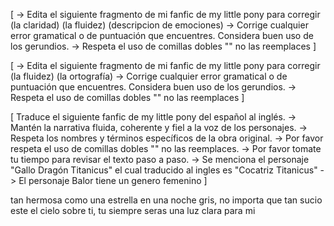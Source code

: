 
[
    -> Edita el siguiente fragmento de mi fanfic de my little pony para corregir (la claridad) (la fluidez) (descripcion de emociones) 
    -> Corrige cualquier error gramatical o de puntuación que encuentres. Considera buen uso de los gerundios.
    -> Respeta el uso de comillas dobles "" no las reemplaces
]

[ -> Edita el siguiente fragmento de mi fanfic de my little pony para corregir (la fluidez) (la ortografía) 
    -> Corrige cualquier error gramatical o de puntuación que encuentres. Considera buen uso de los gerundios.
    -> Respeta el uso de comillas dobles "" no las reemplaces
] 

[
    Traduce el siguiente fanfic de my little pony del español al inglés.
    ->  Mantén la narrativa fluida, coherente y fiel a la voz de los personajes. 
    ->  Respeta los nombres y términos específicos de la obra original.
    ->  Por favor respeta el uso de comillas dobles "" no las reemplaces.
    ->  Por favor tomate tu tiempo para revisar el texto paso a paso.
    ->  Se menciona el personaje "Gallo Dragón Titanicus" el cual traducido al ingles es "Cocatriz Titanicus"
    ->  El personaje Balor tiene un genero femenino
]

tan hermosa como una estrella en una noche gris, 
no importa que tan sucio este el cielo sobre ti, 
tu siempre seras una luz clara para mi
